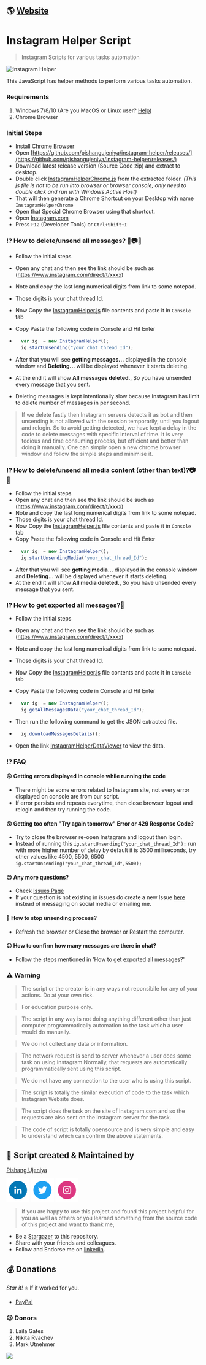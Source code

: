 ## 🌎 [Website](https://pishangujeniya.github.io/instagram-helper/)

# Instagram Helper Script
> Instagram Scripts for various tasks automation

![Instagram Helper](./images/90143326-1e862a80-dd9b-11ea-9d6f-9365617c8ea1.png)

This JavaScript has helper methods to perform various tasks automation.

### Requirements

1. Windows 7/8/10 (Are you MacOS or Linux user? [Help](https://github.com/pishangujeniya/instagram-helper/issues/22#issuecomment-774589015))
2. Chrome Browser

### Initial Steps
- Install [Chrome Browser](https://www.google.com/intl/en_in/chrome/)
- Open [https://github.com/pishangujeniya/instagram-helper/releases/](https://github.com/pishangujeniya/instagram-helper/releases/)
- Download latest release version (Source Code zip) and extract to desktop.
- Double click [InstagramHelperChrome.js](./InstagramHelperChrome.js) from the extracted folder. _(This js file is not to be run into browser or browser console, only need to double click and run with Windows Active Host)_
- That will then generate a Chrome Shortcut on your Desktop with name `InstagramHelperChrome`
- Open that Special Chrome Browser using that shortcut.
- Open [Instagram.com](https://instagram.com)
- Press `F12` (Developer Tools) or `Ctrl+Shift+I`


### ⁉ How to delete/unsend all messages? 📃📷🎥
- Follow the initial steps
- Open any chat and then see the link should be such as (https://www.instagram.com/direct/t/xxxx)
- Note and copy the last long numerical digits from link to some notepad.
- Those digits is your chat thread Id.
- Now Copy the [InstagramHelper.js](./InstagramHelper.js) file contents and paste it in `Console` tab
- Copy Paste the following code in Console and Hit Enter
- ```javascript
    var ig  = new InstagramHelper();
    ig.startUnsending("your_chat_thread_Id");
    ```
- After that you will see **getting messages...** displayed in the console window and **Deleting...** will be displayed whenever it starts deleting.
- At the end it will show **All messages deleted.**, So you have unsended every message that you sent.

- Deleting messages is kept intentionally slow because Instagram has limit to delete number of messages in per second.
> If we delete fastly then Instagram servers detects it as bot and then unsending is not allowed with the session temporarily, until you logout and relogin. So to avoid getting detected, we have kept a delay in the code to delete messages with specific interval of time.
> It is very tedious and time consuming process, but efficient and better than doing it manually. One can simply open a new chrome browser window and follow the simple steps and minimise it.

### ⁉ How to delete/unsend all media content (other than text)?📷🎥
- Follow the initial steps
- Open any chat and then see the link should be such as (https://www.instagram.com/direct/t/xxxx)
- Note and copy the last long numerical digits from link to some notepad.
- Those digits is your chat thread Id.
- Now Copy the [InstagramHelper.js](./InstagramHelper.js) file contents and paste it in `Console` tab
- Copy Paste the following code in Console and Hit Enter
- ```javascript
    var ig  = new InstagramHelper();
    ig.startUnsendingMedia("your_chat_thread_Id");
    ```
- After that you will see **getting media...** displayed in the console window and **Deleting...** will be displayed whenever it starts deleting.
- At the end it will show **All media deleted.**, So you have unsended every message that you sent.

### ⁉ How to get exported all messages?💾
- Follow the initial steps
- Open any chat and then see the link should be such as (https://www.instagram.com/direct/t/xxxx)
- Note and copy the last long numerical digits from link to some notepad.
- Those digits is your chat thread Id.
- Now Copy the [InstagramHelper.js](./InstagramHelper.js) file contents and paste it in `Console` tab
- Copy Paste the following code in Console and Hit Enter
- ```javascript
    var ig  = new InstagramHelper();
    ig.getAllMessagesData("your_chat_thread_Id");
    ```
- Then run the following command to get the JSON extracted file.
- ```javascript
    ig.downloadMessagesDetails();
    ```

- Open the link [InstagramHelperDataViewer](./InstagramHelperDataViewer.html) to view the data.

### ⁉ FAQ

#### 😖 Getting errors displayed in console while running the code
- There might be some errors related to Instagram site, not every error displayed on console are from our script.
- If error persists and repeats everytime, then close browser logout and relogin and then try running the code.

#### 😵 Getting too often "Try again tomorrow" Error or 429 Response Code?
- Try to close the browser re-open Instagram and logout then login.
- Instead of running this `ig.startUnsending("your_chat_thread_Id");` run with more higher number of delay by default it is 3500 milliseconds, try other values like 4500, 5500, 6500 `ig.startUnsending("your_chat_thread_Id",5500);`

#### 😒 Any more questions?
- Check [Issues Page](https://github.com/pishangujeniya/instagram-helper/issues?q=)
- If your question is not existing in issues do create a new Issue [here](https://github.com/pishangujeniya/instagram-helper/issues/new/choose) instead of messaging on social media or emailing me.


#### 🛑 How to stop unsending process?
- Refresh the browser or Close the browser or Restart the computer.

#### 😕 How to confirm how many messages are there in chat?
- Follow the steps mentioned in 'How to get exported all messages?'


### ⚠ Warning
> The script or the creator is in any ways not reponsibile for any of your actions. Do at your own risk.

> For education purpose only.

> The script in any way is not doing anything different other than just computer programmatically automation to the task which a user would do manually.

> We do not collect any data or information.

> The network request is send to server whenever a user does some task on using Instagram Normally, that requests are automatically programmatically sent using this script.

> We do not have any connection to the user who is using this script.

> The script is totally the similar execution of code to the task which Instagram Website does.

> The script does the task on the site of Instagram.com and so the requests are also sent on the Instagram server for the task.

> The code of script is totally opensource and is very simple and easy to understand which can confirm the above statements.

## 💪 Script created & Maintained by

[Pishang Ujeniya](https://github.com/pishangujeniya)

<a href="https://www.linkedin.com/in/pishangujeniya"><img src="https://github.com/aritraroy/social-icons/blob/master/linkedin-icon.png?raw=true" width="60"></a> <a href="https://twitter.com/pishangujeniya"><img src="https://github.com/aritraroy/social-icons/blob/master/twitter-icon.png?raw=true" width="60"></a> <a href="https://www.instagram.com/pishang.ujeniya"><img src="https://github.com/aritraroy/social-icons/blob/master/instagram-icon.png?raw=true" width="60"></a>

> If you are happy to use this project and found this project helpful for you as well as others or you learned something from the source code of this project and want to thank me, 

- Be a [Stargazer](https://github.com/pishangujeniya/instagram-helper) to this repository.
- Share with your friends and colleagues.
- Follow and Endorse me on [linkedin](https://www.linkedin.com/in/pishangujeniya).

## 💰 Donations
*Star it!* ⭐ If it worked for you.
- [PayPal](https://paypal.me/Pishang)

### 😍 Donors
1. Laila Gates
2. Nikita Rvachev
3. Mark Utnehmer

<a href="https://paypal.me/Pishang"><img src="./images/9218.jpg"></a>

